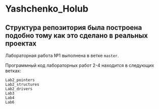 # Yashchenko_Holub

Структура репозитория была построена подобно тому как это сделано в реальных проектах
------------
Лабораторная работа №1 выполнена в ветке `master`.

Программный код лабораторных работ 2-4 находится в следующих ветках:
```
Lab2_pointers
Lab2_structures
Lab2_drivers
Lab3
Lab4
Lab6
```
